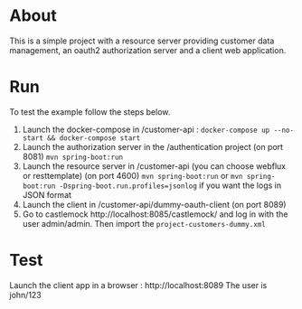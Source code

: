 # About
This is a simple project with a resource server providing customer data management, an oauth2 authorization server and a client web application.

# Run
To test the example follow the steps below.

1. Launch the docker-compose in /customer-api : 
`docker-compose up --no-start && docker-compose start`
2. Launch the authorization server in the /authentication project (on port 8081)
`mvn spring-boot:run`
3. Launch the resource server in /customer-api (you can choose webflux or resttemplate) (on port 4600)
`mvn spring-boot:run` or `mvn spring-boot:run -Dspring-boot.run.profiles=jsonlog` if you want the logs in JSON format
4. Launch the client in /customer-api/dummy-oauth-client (on port 8089)
5. Go to castlemock http://localhost:8085/castlemock/ and log in with the user admin/admin. Then import the `project-customers-dummy.xml`

# Test
Launch the client app in a browser : http://localhost:8089
The user is john/123
